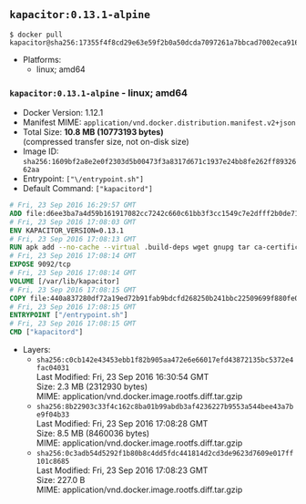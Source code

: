 ## `kapacitor:0.13.1-alpine`

```console
$ docker pull kapacitor@sha256:17355f4f8cd29e63e59f2b0a50dcda7097261a7bbcad7002eca916c11cd048af
```

-	Platforms:
	-	linux; amd64

### `kapacitor:0.13.1-alpine` - linux; amd64

-	Docker Version: 1.12.1
-	Manifest MIME: `application/vnd.docker.distribution.manifest.v2+json`
-	Total Size: **10.8 MB (10773193 bytes)**  
	(compressed transfer size, not on-disk size)
-	Image ID: `sha256:1609bf2a8e2e0f2303d5b00473f3a8317d671c1937e24bb8fe262ff8932662aa`
-	Entrypoint: `["\/entrypoint.sh"]`
-	Default Command: `["kapacitord"]`

```dockerfile
# Fri, 23 Sep 2016 16:29:57 GMT
ADD file:d6ee3ba7a4d59b161917082cc7242c660c61bb3f3cc1549c7e2dfff2b0de7104 in / 
# Fri, 23 Sep 2016 17:08:03 GMT
ENV KAPACITOR_VERSION=0.13.1
# Fri, 23 Sep 2016 17:08:13 GMT
RUN apk add --no-cache --virtual .build-deps wget gnupg tar ca-certificates &&     update-ca-certificates &&     gpg --keyserver hkp://ha.pool.sks-keyservers.net         --recv-keys 05CE15085FC09D18E99EFB22684A14CF2582E0C5 &&     wget -q https://dl.influxdata.com/kapacitor/releases/kapacitor-${KAPACITOR_VERSION}-static_linux_amd64.tar.gz.asc &&     wget -q https://dl.influxdata.com/kapacitor/releases/kapacitor-${KAPACITOR_VERSION}-static_linux_amd64.tar.gz &&     gpg --batch --verify kapacitor-${KAPACITOR_VERSION}-static_linux_amd64.tar.gz.asc kapacitor-${KAPACITOR_VERSION}-static_linux_amd64.tar.gz &&     mkdir -p /usr/src &&     tar -C /usr/src -xzf kapacitor-${KAPACITOR_VERSION}-static_linux_amd64.tar.gz &&     rm -f /usr/src/kapacitor-*/kapacitor.conf &&     chmod +x /usr/src/kapacitor-*/* &&     cp -a /usr/src/kapacitor-*/* /usr/bin/ &&     rm -rf *.tar.gz* /usr/src /root/.gnupg &&     apk del .build-deps
# Fri, 23 Sep 2016 17:08:14 GMT
EXPOSE 9092/tcp
# Fri, 23 Sep 2016 17:08:14 GMT
VOLUME [/var/lib/kapacitor]
# Fri, 23 Sep 2016 17:08:15 GMT
COPY file:440a837280df72a19ed72b91fab9bdcfd268250b241bbc22509699f880fe0d17 in /entrypoint.sh 
# Fri, 23 Sep 2016 17:08:15 GMT
ENTRYPOINT ["/entrypoint.sh"]
# Fri, 23 Sep 2016 17:08:15 GMT
CMD ["kapacitord"]
```

-	Layers:
	-	`sha256:c0cb142e43453ebb1f82b905aa472e6e66017efd43872135bc5372e4fac04031`  
		Last Modified: Fri, 23 Sep 2016 16:30:54 GMT  
		Size: 2.3 MB (2312930 bytes)  
		MIME: application/vnd.docker.image.rootfs.diff.tar.gzip
	-	`sha256:8b22903c33f4c162c8ba01b99abdb3af4236227b9553a544bee43a7be9f04b33`  
		Last Modified: Fri, 23 Sep 2016 17:08:28 GMT  
		Size: 8.5 MB (8460036 bytes)  
		MIME: application/vnd.docker.image.rootfs.diff.tar.gzip
	-	`sha256:0c3adb54d5292f1b80b8c4dd5fdc441814d2cd3de9623d7609e017ff101c8685`  
		Last Modified: Fri, 23 Sep 2016 17:08:23 GMT  
		Size: 227.0 B  
		MIME: application/vnd.docker.image.rootfs.diff.tar.gzip

